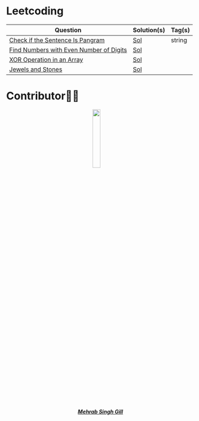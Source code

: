 # Leetcoding 

| Question | Solution(s) | Tag(s) |
|----------|-------------|--------|
|[Check if the Sentence Is Pangram](https://leetcode.com/problems/check-if-the-sentence-is-pangram/)| [Sol](./src/easy/mehrab_pangram_day1.py) | string|
|[Find Numbers with Even Number of Digits](https://leetcode.com/problems/find-numbers-with-even-number-of-digits/)| [Sol](./src/easy/mehrab_find_numbers_with_even_digits_day2.py)
|[XOR Operation in an Array](https://leetcode.com/problems/xor-operation-in-an-array/)| [Sol](https://github.com/mehrab97/Leetcoding/blob/d895fa4e5eb003be555bcffd87910047a4e8a038/src/easy/mehrab_xor_operation_in_an%20array_day3.py) |
|[Jewels and Stones](https://leetcode.com/problems/jewels-and-stones/)| [Sol](./src/easy/mehrab_jewels_and_stones_day4.py)
# Contributor👩‍💻

<p align="center">
<img width=20% src="https://avatars.githubusercontent.com/u/68729393?v=4">&ensp;&ensp;&ensp;
</p>

<a href="https://github.com/mehrab97">
<h5 align="center"><b>Mehrab Singh Gill</b></a
